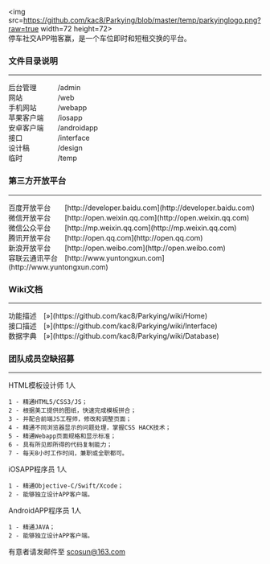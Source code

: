 <img src=https://github.com/kac8/Parkying/blob/master/temp/parkyinglogo.png?raw=true width=72 height=72><br/>
停车社交APP啪客赢，是一个车位即时和短租交换的平台。

### 文件目录说明
<hr/>
后台管理　　　/admin<br/>
网站　　　　　/web<br/>
手机网站　　　/webapp<br/>
苹果客户端　　/iosapp<br/>
安卓客户端　　/androidapp<br/>
接口　　　　　/interface<br/>
设计稿　　　　/design<br/>
临时　　　　　/temp<br/>

### 第三方开放平台
<hr/>
百度开放平台　　[http://developer.baidu.com](http://developer.baidu.com)<br/>
微信开放平台　　[http://open.weixin.qq.com](http://open.weixin.qq.com)<br/>
微信公众平台　　[http://mp.weixin.qq.com](http://mp.weixin.qq.com)<br/>
腾讯开放平台　　[http://open.qq.com](http://open.qq.com)<br/>
新浪开放平台　　[http://open.weibo.com](http://open.weibo.com)<br/>
容联云通讯平台　[http://www.yuntongxun.com](http://www.yuntongxun.com)<br/>

### Wiki文档
<hr/>
功能描述　[»](https://github.com/kac8/Parkying/wiki/Home)<br/>
接口描述　[»](https://github.com/kac8/Parkying/wiki/Interface)<br/>
数据字典　[»](https://github.com/kac8/Parkying/wiki/Database)<br/>

### 团队成员空缺招募
<hr/>

HTML模板设计师 1人

    1 - 精通HTML5/CSS3/JS；
    2 - 根据美工提供的图纸，快速完成模板拼合；
    3 - 并配合前端JS工程师，修改和调整页面；
    4 - 精通不同浏览器显示的问题处理，掌握CSS HACK技术；
    5 - 精通Webapp页面规格和显示标准；
    6 - 具有所见即所得的代码复制能力；
    7 - 每天8小时工作时间，兼职或全职都可。

iOSAPP程序员 1人

    1 - 精通Objective-C/Swift/Xcode；
    2 - 能够独立设计APP客户端。

AndroidAPP程序员 1人

    1 - 精通JAVA；
    2 - 能够独立设计APP客户端。

有意者请发邮件至 [scosun@163.com](mailto:scosun@163.com) 